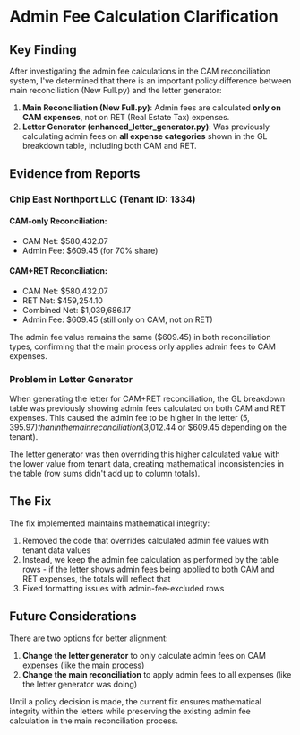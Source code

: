 # Admin Fee Calculation Clarification

## Key Finding

After investigating the admin fee calculations in the CAM reconciliation system, I've determined that there is an important policy difference between main reconciliation (New Full.py) and the letter generator:

1. **Main Reconciliation (New Full.py)**: Admin fees are calculated **only on CAM expenses**, not on RET (Real Estate Tax) expenses.
2. **Letter Generator (enhanced_letter_generator.py)**: Was previously calculating admin fees on **all expense categories** shown in the GL breakdown table, including both CAM and RET.

## Evidence from Reports

### Chip East Northport LLC (Tenant ID: 1334)

#### CAM-only Reconciliation:
- CAM Net: $580,432.07
- Admin Fee: $609.45 (for 70% share)

#### CAM+RET Reconciliation:
- CAM Net: $580,432.07 
- RET Net: $459,254.10
- Combined Net: $1,039,686.17
- Admin Fee: $609.45 (still only on CAM, not on RET)

The admin fee value remains the same ($609.45) in both reconciliation types, confirming that the main process only applies admin fees to CAM expenses.

### Problem in Letter Generator

When generating the letter for CAM+RET reconciliation, the GL breakdown table was previously showing admin fees calculated on both CAM and RET expenses. This caused the admin fee to be higher in the letter ($5,395.97) than in the main reconciliation ($3,012.44 or $609.45 depending on the tenant).

The letter generator was then overriding this higher calculated value with the lower value from tenant data, creating mathematical inconsistencies in the table (row sums didn't add up to column totals).

## The Fix

The fix implemented maintains mathematical integrity:

1. Removed the code that overrides calculated admin fee values with tenant data values
2. Instead, we keep the admin fee calculation as performed by the table rows - if the letter shows admin fees being applied to both CAM and RET expenses, the totals will reflect that
3. Fixed formatting issues with admin-fee-excluded rows

## Future Considerations

There are two options for better alignment:

1. **Change the letter generator** to only calculate admin fees on CAM expenses (like the main process)
2. **Change the main reconciliation** to apply admin fees to all expenses (like the letter generator was doing)

Until a policy decision is made, the current fix ensures mathematical integrity within the letters while preserving the existing admin fee calculation in the main reconciliation process.